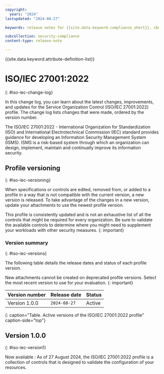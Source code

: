 ```yaml
---
copyright:
  years: "2024"
lastupdated: "2024-08-27"

keywords: release notes for {{site.data.keyword.compliance_short}}, ibm security best practices, profile changes, enhancements, fixes, improvements, International Organization for Standardization, iso, International Electrotechnical Commission, iec, Information Security Management System, 

subcollection: security-compliance
content-type: release-note

---
```


{{site.data.keyword.attribute-definition-list}}

# ISO/IEC 27001:2022
{: #iso-iec-change-log}

In this change log, you can learn about the latest changes, improvements, and updates for the Service Organization Control (ISO/IEC 27001:2022) profile. The change log lists changes that were made, ordered by the version number.

The ISO/IEC 27001:2022 - International Organization for Standardization (ISO) and International Electrotechnical Commission (IEC) standard provides guidance for developing an Information Security Management System (ISMS). ISMS is a risk-based system through which an organization can design, implement, maintain and continually improve its information security.


## Profile versioning
{: #iso-iec-versioning}

When specifications or controls are edited, removed from, or added to a profile in a way that is not compatible with the current version, a new version is released. To take advantage of the changes in a new version, update your attachments to use the newest profile version.

This profile is consistently updated and is not an exhaustive list of all the controls that might be required for every organization. Be sure to validate the available controls to determine where you might need to supplement your workloads with other security measures.
{: important}


### Version summary
{: #iso-iec-versions}

The following table details the release dates and status of each profile version.

New attachments cannot be created on deprecated profile versions. Select the most recent version to use for your evaluation.
{: important}

| Version number | Release date | Status |
|:---------------|:-------------|:-------|
| Version 1.0.0 | `2024-08-27` | Active |
{: caption="Table. Active versions of the ISO/IEC 27001:2022 profile" caption-side="top"}


## Version 1.0.0
{: #iso-iec-version1}

Now available
:   As of 27 August 2024, the ISO/IEC 27001:2022 profile is a collection of controls that is designed to validate the configuration of your resources.


